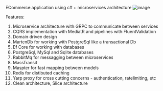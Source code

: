 ECommerce application using c# + microservices architecture
![image](https://github.com/user-attachments/assets/b7204b00-d403-4148-89bf-613bfbd56276)

Features:
1. Microservice architecture with GRPC to communicate between services
2. CQRS implementation with MediatR and pipelines with FluentValidation
3. Domain driven design
4. MartenDb for working with PostgreSql like a transactional Db
5. Ef Core for working with databases
6. PostgreSql, MySql and Sqlite databases
7. RabbitMq for messagging between microservices
8. MassTransit
9. Maspter for fast mapping between models
10. Redis for distibuted caching
11. Yarp proxy for cross cutting concerns - authentication, ratelimiting, etc
12. Clean architecture, Slice architecture
